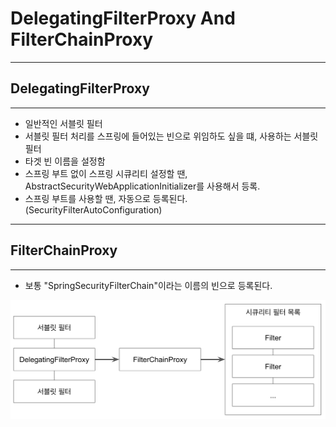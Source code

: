 # DelegatingFilterProxy And FilterChainProxy

* * *

## DelegatingFilterProxy

* * *

- 일반적인 서블릿 필터
- 서블릿 필터 처리를 스프링에 들어있는 빈으로 위임하도 싶을 떄, 사용하는 서블릿 필터
- 타겟 빈 이름을 설정함
- 스프링 부트 없이 스프링 시큐리티 설정할 땐,
  AbstractSecurityWebApplicationInitializer를 사용해서 등록.
- 스프링 부트를 사용할 땐, 자동으로 등록된다. (SecurityFilterAutoConfiguration)

* * *

## FilterChainProxy

* * *

- 보통 "SpringSecurityFilterChain"이라는 이름의 빈으로 등록된다.

![img.png](../image/DelegatingFilterProxy-img.png)
